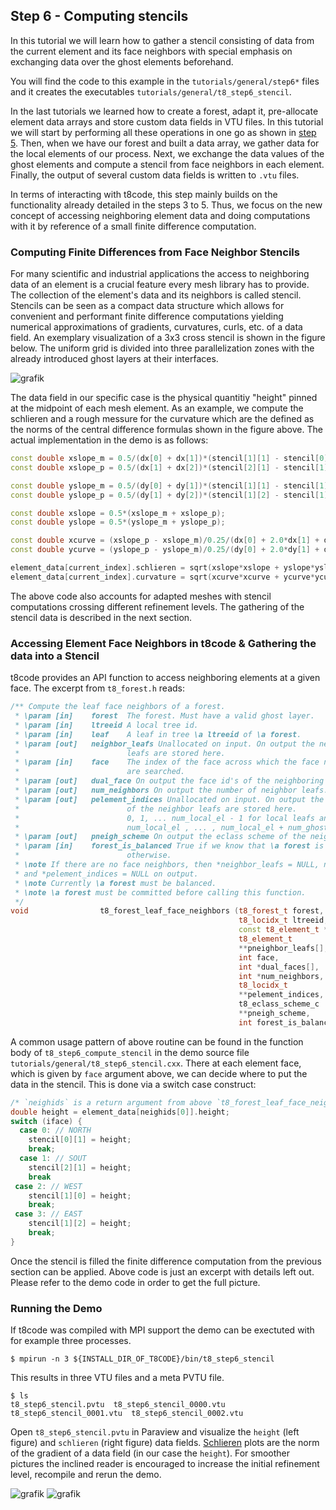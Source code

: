 ## Step 6 - Computing stencils

In this tutorial we will learn how to gather a stencil consisting of data from the current element and its face neighbors with special emphasis on exchanging data over the ghost elements beforehand.

You will find the code to this example in the `tutorials/general/step6*` files and it creates the executables `tutorials/general/t8_step6_stencil`. 

In the last tutorials we learned how to create a forest, adapt it, pre-allocate element data arrays and store custom data fields in VTU files. In this tutorial we will start by performing all these operations in one go as shown in [step 5](https://github.com/DLR-AMR/t8code/wiki/Step-5---Store-element-data). Then, when we have our forest and built a data array, we gather data for the local elements of our process. Next, we exchange the data values of the ghost elements and compute a stencil from face neighbors in each element. Finally, the output of several custom data fields is written to `.vtu` files.

In terms of interacting with t8code, this step mainly builds on the functionality already detailed in the steps 3 to 5. Thus, we focus on the
new concept of accessing neighboring element data and doing computations with it by reference of a small finite difference computation.

### Computing Finite Differences from Face Neighbor Stencils

For many scientific and industrial applications the access to neighboring data of an element is a crucial feature every mesh library has to provide. The collection of the element's data and its neighbors is called stencil. Stencils can be seen as a compact data structure which allows
for convenient and performant finite difference computations yielding numerical approximations of gradients, curvatures, curls, etc. of a data field. An exemplary visualization of a 3x3 cross stencil is shown in the figure below. The uniform grid is divided into three parallelization zones with the already introduced ghost layers at their interfaces.

![grafik](https://user-images.githubusercontent.com/10619309/215130819-29c92c61-9489-4ce3-b6bf-364a8467d3e8.png)

The data field in our specific case is the physical quantitiy "height" pinned at the midpoint of each mesh element. As an example,
we compute the schlieren and a rough messure for the curvature which are the defined as the norms of the central difference formulas shown in the
figure above. The actual implementation in the demo is as follows:
```C++
const double xslope_m = 0.5/(dx[0] + dx[1])*(stencil[1][1] - stencil[0][1]);
const double xslope_p = 0.5/(dx[1] + dx[2])*(stencil[2][1] - stencil[1][1]);

const double yslope_m = 0.5/(dy[0] + dy[1])*(stencil[1][1] - stencil[1][0]);
const double yslope_p = 0.5/(dy[1] + dy[2])*(stencil[1][2] - stencil[1][1]);

const double xslope = 0.5*(xslope_m + xslope_p);
const double yslope = 0.5*(yslope_m + yslope_p);

const double xcurve = (xslope_p - xslope_m)/0.25/(dx[0] + 2.0*dx[1] + dx[2]);
const double ycurve = (yslope_p - yslope_m)/0.25/(dy[0] + 2.0*dy[1] + dy[2]);

element_data[current_index].schlieren = sqrt(xslope*xslope + yslope*yslope);
element_data[current_index].curvature = sqrt(xcurve*xcurve + ycurve*ycurve);
```
The above code also accounts for adapted meshes with stencil computations crossing different refinement levels.
The gathering of the stencil data is described in the next section.

### Accessing Element Face Neighbors in t8code & Gathering the data into a Stencil

t8code provides an API function to access neighboring elements at a given face.
The excerpt from `t8_forest.h` reads:
```C++
/** Compute the leaf face neighbors of a forest.
 * \param [in]    forest  The forest. Must have a valid ghost layer.
 * \param [in]    ltreeid A local tree id.
 * \param [in]    leaf    A leaf in tree \a ltreeid of \a forest.
 * \param [out]   neighbor_leafs Unallocated on input. On output the neighbor
 *                        leafs are stored here.
 * \param [in]    face    The index of the face across which the face neighbors
 *                        are searched.
 * \param [out]   dual_face On output the face id's of the neighboring elements' faces.
 * \param [out]   num_neighbors On output the number of neighbor leafs.
 * \param [out]   pelement_indices Unallocated on input. On output the element indices
 *                        of the neighbor leafs are stored here.
 *                        0, 1, ... num_local_el - 1 for local leafs and
 *                        num_local_el , ... , num_local_el + num_ghosts - 1 for ghosts.
 * \param [out]   pneigh_scheme On output the eclass scheme of the neighbor elements.
 * \param [in]    forest_is_balanced True if we know that \a forest is balanced, false
 *                        otherwise.
 * \note If there are no face neighbors, then *neighbor_leafs = NULL, num_neighbors = 0,
 * and *pelement_indices = NULL on output.
 * \note Currently \a forest must be balanced.
 * \note \a forest must be committed before calling this function.
 */
void                t8_forest_leaf_face_neighbors (t8_forest_t forest,
                                                   t8_locidx_t ltreeid,
                                                   const t8_element_t *leaf,
                                                   t8_element_t
                                                   **pneighbor_leafs[],
                                                   int face,
                                                   int *dual_faces[],
                                                   int *num_neighbors,
                                                   t8_locidx_t
                                                   **pelement_indices,
                                                   t8_eclass_scheme_c
                                                   **pneigh_scheme,
                                                   int forest_is_balanced);
```
A common usage pattern of above routine can be found in the function body of
`t8_step6_compute_stencil` in the demo source file `tutorials/general/t8_step6_stencil.cxx`.
There at each element face, which is given by `face` argument above, we can decide where to
put the data in the stencil. This is done via a switch case construct:
```C++
/* `neighids` is a return argument from above `t8_forest_leaf_face_neighbors` call. */
double height = element_data[neighids[0]].height;
switch (iface) {
  case 0: // NORTH
    stencil[0][1] = height;
    break;
  case 1: // SOUT
    stencil[2][1] = height;
    break
 case 2: // WEST
    stencil[1][0] = height;
    break;
 case 3: // EAST
    stencil[1][2] = height;
    break;
}
```
Once the stencil is filled the finite difference computation from the previous
section can be applied. Above code is just an excerpt with details left out. Please
refer to the demo code in order to get the full picture.

### Running the Demo
If t8code was compiled with MPI support the demo can be exectuted with for example three processes.
```shell
$ mpirun -n 3 ${INSTALL_DIR_OF_T8CODE}/bin/t8_step6_stencil
```
This results in three VTU files and a meta PVTU file.
```
$ ls
t8_step6_stencil.pvtu  t8_step6_stencil_0000.vtu  t8_step6_stencil_0001.vtu  t8_step6_stencil_0002.vtu
```
Open `t8_step6_stencil.pvtu` in Paraview and visualize the `height` (left figure) and `schlieren` (right figure) data fields. 
[Schlieren](https://en.wikipedia.org/wiki/Schlieren_photography) plots are the norm of the gradient of a data field (in our case the `height`). For smoother pictures the inclined reader is encouraged to increase the initial refinement level, recompile and rerun the demo.

![grafik](https://user-images.githubusercontent.com/10619309/215139981-f636c5a9-8d2b-414e-9a93-39011367a760.png)
![grafik](https://user-images.githubusercontent.com/10619309/215141420-d89d3b53-3ff0-41a1-8256-a8b08f92e5bf.png)
